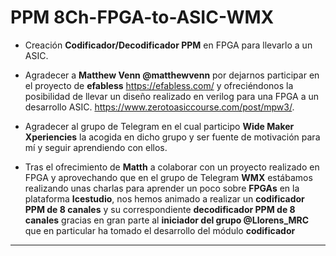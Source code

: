 # PPM 8Ch-FPGA-to-ASIC-WMX  

* Creación **Codificador/Decodificador PPM**  en FPGA para llevarlo a un ASIC.  
 
* Agradecer a **Matthew Venn @matthewvenn** por dejarnos participar en el proyecto de **efabless** https://efabless.com/ y ofreciéndonos la posibilidad de llevar un diseño realizado en verilog para una FPGA a un desarrollo ASIC. https://www.zerotoasiccourse.com/post/mpw3/.    

* Agradecer al grupo de Telegram en el cual participo **Wide Maker Xperiencies** la acogida en dicho grupo y ser fuente de motivación para mí y seguir aprendiendo con ellos.  

* Tras el ofrecimiento de **Matth** a colaborar con un proyecto realizado en FPGA y aprovechando que en el grupo de Telegram **WMX** estábamos realizando unas charlas para aprender un poco sobre **FPGAs** en la plataforma **Icestudio**, nos hemos animado a realizar un **codificador PPM de 8 canales** y su correspondiente **decodificador PPM de 8 canales** gracias en gran parte al **iniciador del grupo @Llorens_MRC** que en particular ha tomado el desarrollo del módulo **codificador**  

---
